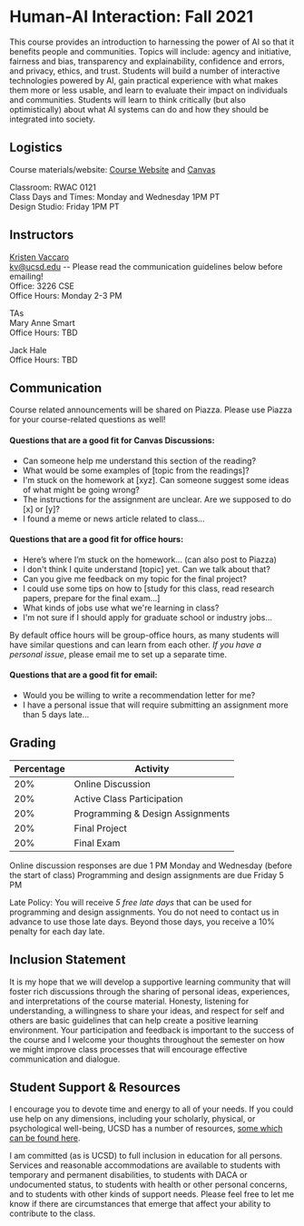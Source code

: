 # Human-AI Interaction: Fall 2021

This course provides an introduction to harnessing the power of AI so that it benefits people and communities. Topics will include: agency and initiative, fairness and bias, transparency and explainability, confidence and errors, and privacy, ethics, and trust. Students will build a number of interactive technologies powered by AI, gain practical experience with what makes them more or less usable, and learn to evaluate their impact on individuals and communities. Students will learn to think critically (but also optimistically) about what AI systems can do and how they should be integrated into society.

## Logistics

Course materials/website: [Course Website](https://kristenvaccaro.github.io/human-ai) and [Canvas](https://canvas.ucsd.edu/courses/30741)   

Classroom: RWAC 0121   
Class Days and Times: Monday and Wednesday 1PM PT  
Design Studio: Friday 1PM PT  
  
## Instructors

[Kristen Vaccaro](http://kvaccaro.com)  
kv@ucsd.edu -- Please read the communication guidelines below before emailing!  
Office: 3226 CSE  
Office Hours: Monday 2-3 PM 

TAs  
Mary Anne Smart  
Office Hours: TBD  

Jack Hale  
Office Hours: TBD  

## Communication

Course related announcements will be shared on Piazza. Please use Piazza for your course-related questions as well!

#### Questions that are a good fit for Canvas Discussions:
- Can someone help me understand this section of the reading?
- What would be some examples of \[topic from the readings\]?
- I'm stuck on the homework at \[xyz\]. Can someone suggest some ideas of what might be going wrong?
- The instructions for the assignment are unclear. Are we supposed to do \[x\] or \[y\]?
- I found a meme or news article related to class...

#### Questions that are a good fit for office hours:
- Here’s where I’m stuck on the homework... (can also post to Piazza)
- I don't think I quite understand \[topic\] yet. Can we talk about that?
- Can you give me feedback on my topic for the final project?
- I could use some tips on how to \[study for this class, read research papers, prepare for the final exam...\]
- What kinds of jobs use what we're learning in class?
- I'm not sure if I should apply for graduate school or industry jobs...

By default office hours will be group-office hours, as many students will have similar questions and can learn from each other. *If you have a personal issue*, please email me to set up a separate time.

#### Questions that are a good fit for email:
- Would you be willing to write a recommendation letter for me?
- I have a personal issue that will require submitting an assignment more than 5 days late...

## Grading

Percentage | Activity
--- | ---
20% | Online Discussion
20% | Active Class Participation
20% | Programming & Design Assignments
20% | Final Project
20% | Final Exam

Online discussion responses are due 1 PM Monday and Wednesday (before the start of class)
Programming and design assignments are due Friday 5 PM

Late Policy: You will receive *5 free late days* that can be used for programming and design assignments. You do not need to contact us in advance to use those late days. Beyond those days, you receive a 10% penalty for each day late.

## Inclusion Statement
It is my hope that we will develop a supportive learning community that will foster rich discussions through the sharing of personal ideas, experiences, and interpretations of the course material. Honesty, listening for understanding, a willingness to share your ideas, and respect for self and others are basic guidelines that can help create a positive learning environment. Your participation and feedback is important to the success of the course and I welcome your thoughts throughout the semester on how we might improve class processes that will encourage effective communication and dialogue.

## Student Support & Resources
I encourage you to devote time and energy to all of your needs. If you could use help on any dimensions, including your scholarly, physical, or psychological well-being, UCSD has a number of resources, [some which can be found here](https://docs.google.com/document/d/1JgATnpJ6di513Pe_CqdOoSDaer_h6jz7oRQn7fZYNrA/edit).

I am committed (as is UCSD) to full inclusion in education for all persons. Services and reasonable accommodations are available to students with temporary and permanent disabilities, to students with DACA or undocumented status, to students with health or other personal concerns, and to students with other kinds of support needs. Please feel free to let me know if there are circumstances that emerge that affect your ability to contribute to the class.
